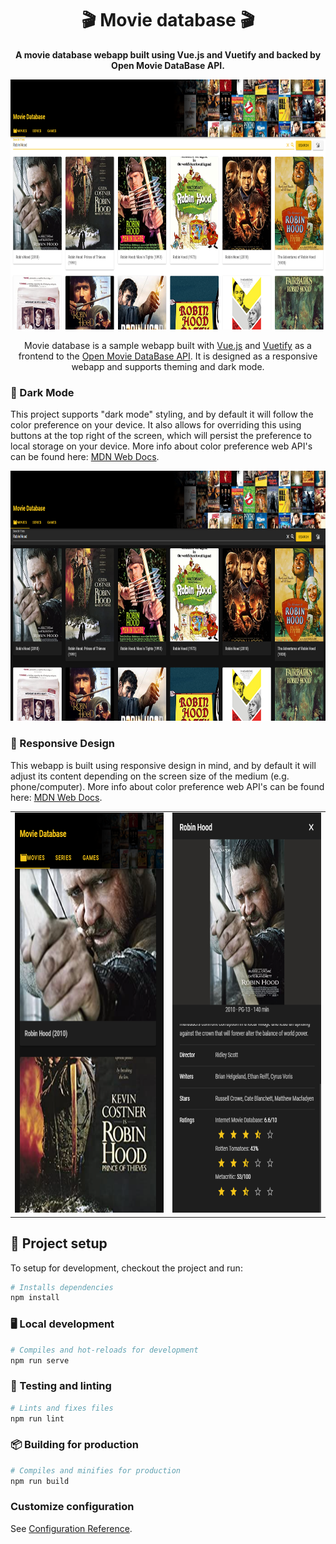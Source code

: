 <div style="text-align: center;">
  <h1>🎬 Movie database 🎬</h1>
  <strong>A movie database webapp built using Vue.js and Vuetify and backed by Open Movie DataBase API.</strong><br/>
  <p>
    <img src="public/images/movies-light.png" width="800" height="400" alt="Movie database light theme" />
  </p>
  <p>
  Movie database is a sample webapp built with <a href="https://vuejs.org/">Vue.js</a> and <a href="https://vuetifyjs.com/">Vuetify</a> as a frontend to the <a href="https://omdbapi.com/">Open Movie DataBase API</a>. It is designed as a responsive webapp and supports theming and dark mode.
  </p>
</div>

### 🌙 Dark Mode

This project supports "dark mode" styling, and by default it will follow the color preference on your device. It also allows for overriding this using buttons at the top right of the screen, which will persist the preference to local storage on your device. More info about color preference web API's can be found here: [MDN Web Docs](https://developer.mozilla.org/en-US/docs/Web/CSS/@media/prefers-color-scheme).
<div style="text-align: center">
  <p>
    <img src="public/images/movies-dark.png" width="800" height="400" alt="Movie database dark theme" />
  </p>
</div>

### 📱 Responsive Design

This webapp is built using responsive design in mind, and by default it will adjust its content depending on the screen size of the medium (e.g. phone/computer). More info about color preference web API's can be found here: [MDN Web Docs](https://developer.mozilla.org/en-US/docs/Learn/CSS/CSS_layout/Responsive_Design).
<div style="text-align: center;">
  <table style="border: 0px;">
    <tr>
      <td><img src="public/images/movies-dark-responsive.png" width="360" height="640" alt="Movie database mobile screen size" /></td>
      <td><img src="public/images/movies-details-dark-responsive.png" width="360" height="640" alt="Movie database mobile screen size" /></td>
    </tr>
  </table>
</div>

## 📖 Project setup
To setup for development, checkout the project and run:
```sh
# Installs dependencies
npm install
```

### 🖥️ Local development
```sh
# Compiles and hot-reloads for development
npm run serve
```

### 🧪 Testing and linting
```sh
# Lints and fixes files
npm run lint
```

### 📦 Building for production
```sh
# Compiles and minifies for production
npm run build
```

### Customize configuration
See [Configuration Reference](https://cli.vuejs.org/config/).
